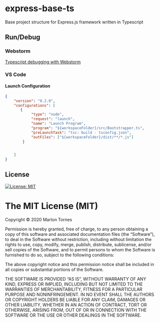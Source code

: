 # express-base-ts
Base project structure for Express.js framework written in Typescript

## Run/Debug

### Webstorm
[Typescript debugging with Webstorm](https://medium.com/@kandros/getting-started-with-typescript-debugging-with-webstorm-breakpoints-f88aab1ffe5d)

### VS Code

#### Launch Configuration
```json
{
    "version": "0.2.0",
    "configurations": [
       {
            "type": "node",
            "request": "launch",
            "name": "Launch Program",
            "program": "${workspaceFolder}/src/Bootstrapper.ts",
            "preLaunchTask": "tsc: build - tsconfig.json",
            "outFiles": ["${workspaceFolder}/dist/**/*.js"]
        }

        
    ]
}
```

## License

[![License: MIT](https://img.shields.io/badge/License-MIT-yellow.svg)](https://opensource.org/licenses/MIT)

The MIT License (MIT)
=====================

Copyright © 2020 Marlon Tornes

Permission is hereby granted, free of charge, to any person
obtaining a copy of this software and associated documentation
files (the “Software”), to deal in the Software without
restriction, including without limitation the rights to use,
copy, modify, merge, publish, distribute, sublicense, and/or sell
copies of the Software, and to permit persons to whom the
Software is furnished to do so, subject to the following
conditions:

The above copyright notice and this permission notice shall be
included in all copies or substantial portions of the Software.

THE SOFTWARE IS PROVIDED “AS IS”, WITHOUT WARRANTY OF ANY KIND,
EXPRESS OR IMPLIED, INCLUDING BUT NOT LIMITED TO THE WARRANTIES
OF MERCHANTABILITY, FITNESS FOR A PARTICULAR PURPOSE AND
NONINFRINGEMENT. IN NO EVENT SHALL THE AUTHORS OR COPYRIGHT
HOLDERS BE LIABLE FOR ANY CLAIM, DAMAGES OR OTHER LIABILITY,
WHETHER IN AN ACTION OF CONTRACT, TORT OR OTHERWISE, ARISING
FROM, OUT OF OR IN CONNECTION WITH THE SOFTWARE OR THE USE OR
OTHER DEALINGS IN THE SOFTWARE.

